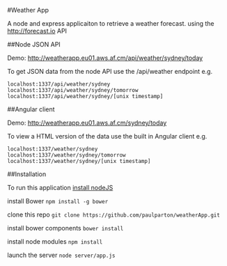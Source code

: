 #Weather App

A node and express applicaiton to retrieve a weather forecast. using the http://forecast.io API

##Node JSON API

Demo: <a href="http://weatherapp.eu01.aws.af.cm/api/weather/sydney/today" target="_blank">http://weatherapp.eu01.aws.af.cm/api/weather/sydney/today</a>

To get JSON data from the node API use the /api/weather endpoint e.g.

	localhost:1337/api/weather/sydney
	localhost:1337/api/weather/sydney/tomorrow
	localhost:1337/api/weather/sydney/[unix timestamp]

##Angular client

Demo: <a href="http://weatherapp.eu01.aws.af.cm/sydney/today" target="_blank">http://weatherapp.eu01.aws.af.cm/sydney/today</a>

To view a HTML version of the data use the built in Angular client  e.g.


	localhost:1337/weather/sydney
	localhost:1337/weather/sydney/tomorrow
	localhost:1337/weather/sydney/[unix timestamp]
	
##Installation

To run this application <a href="https://nodejs.org/download/" target="_blank">install nodeJS</a>

install Bower `npm install -g bower`

clone this repo `git clone https://github.com/paulparton/weatherApp.git`

install bower components `bower install`

install node modules `npm install`

launch the server `node server/app.js`


